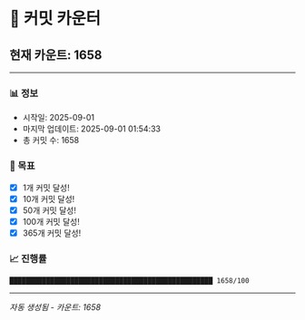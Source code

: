 # 🔢 커밋 카운터

## 현재 카운트: 1658

---

### 📊 정보
- 시작일: 2025-09-01
- 마지막 업데이트: 2025-09-01 01:54:33
- 총 커밋 수: 1658

### 🎯 목표
- [x] 1개 커밋 달성!
- [x] 10개 커밋 달성!
- [x] 50개 커밋 달성!
- [x] 100개 커밋 달성!
- [x] 365개 커밋 달성!

### 📈 진행률
```
██████████████████████████████████████████████████ 1658/100
```

---
*자동 생성됨 - 카운트: 1658*
